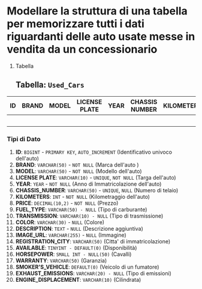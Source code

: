 # Modellare la struttura di una tabella per memorizzare tutti i dati riguardanti delle auto usate messe in vendita da un concessionario

1. Tabella
   
   ## Tabella: `Used_Cars`
       
|  ID  | BRAND |  MODEL | LICENSE PLATE |  YEAR  | CHASSIS NUMBER | KILOMETERS | PRICE | FUEL_TYPE | TRANSMISSION | COLOR | DESCRIPTION | IMAGE_URL | REGISTRATION_CITY | AVILABLE | HORSEPOWER | WARRANTY | SMOKER'S_VEHICLE | EXHAUST_EMISSIONS | ENGINE_DISPLACEMENT |
|------|-------|--------|---------------|--------|----------------|------------|-------|-----------|--------------|-------|-------------|-----------|-------------------|----------|------------|----------|------------------|-------------------|---------------------|
|      |       |        |               |        |                |            |       |           |              |       |             |           |                   |          |            |          |                  |                   |                     |
|      |       |        |               |        |                |            |       |           |              |       |             |           |                   |          |            |          |                  |                   |                     |
|      |       |        |               |        |                |            |       |           |              |       |             |           |                   |          |            |          |                  |                   |                     |
|      |       |        |               |        |                |            |       |           |              |       |             |           |                   |          |            |          |                  |                   |                     |
|      |       |        |               |        |                |            |       |           |              |       |             |           |                   |          |            |          |                  |                   |                     |




### Tipi di Dato

1. **ID**: `BIGINT` - `PRIMARY KEY`, `AUTO_INCREMENT` (Identificativo univoco dell'auto)
2. **BRAND**: `VARCHAR(50)` - `NOT NULL` (Marca dell'auto )
3. **MODEL**: `VARCHAR(50)` - `NOT NULL` (Modello dell'auto)
4. **LICENSE PLATE**: `VARCHAR(10)` - `UNIQUE`, `NOT NULL` (Targa dell'auto)
5. **YEAR**: `YEAR` - `NOT NULL` (Anno di Immatricolazione dell'auto)
6. **CHASSIS_NUMBER**: `VARCHAR(50)` - `UNIQUE`, `NULL` (Numero di telaio)
7. **KILOMETERS**: `INT` - `NOT NULL` (Kilometraggio dell'auto)
8. **PRICE**: `DECIMAL(10,2)` - `NOT NULL` (Prezzo)
9. **FUEL_TYPE**: `VARCHAR(50) - NULL`  (Tipo di carburante)
10. **TRANSMISSION**: `VARCHAR(10) - NULL` (Tipo di trasmissione)
11. **COLOR**: `VARCHAR(30)` - `NULL` (Colore)
12. **DESCRIPTION**: `TEXT` - `NULL` (Descrizione aggiuntiva)
13. **IMAGE_URL**: `VARCHAR(255)` - `NULL` (Immagine)
14. **REGISTRATION_CITY**: `VARCHAR(50)` (Citta' di immatricolazione)
15. **AVAILABLE**: `TINYINT - DEFAULT(0)` (Disponibilità)
16. **HORSEPOWER**: `SMALL INT - NULL(50)` (Cavalli)
17. **WARRANTY**: `VARCHAR(50)` (Garanzia)
18. **SMOKER'S_VEHICLE**: `DEFAULT(0)` (Veicolo di un fumatore)
19. **EXHAUST_EMISSIONS**: `VARCHAR(20) - NULL` (Tipo di emissioni)
20. **ENGINE_DISPLACEMENT**: `VARCHAR(10)` (Cilindrata)
